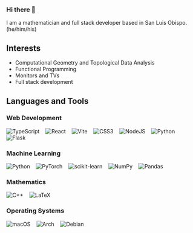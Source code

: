 ### Hi there 👋

I am a mathematician and full stack developer based in San Luis Obispo. (he/him/his)

## Interests
- Computational Geometry and Topological Data Analysis
- Functional Programming
- Monitors and TVs
- Full stack development

## Languages and Tools

### Web Development
![TypeScript](https://img.shields.io/badge/typescript-%23007ACC.svg?style=for-the-badge&logo=typescript&logoColor=white)&nbsp;&nbsp;&nbsp;
![React](https://img.shields.io/badge/react-%2320232a.svg?style=for-the-badge&logo=react&logoColor=%2361DAFB)&nbsp;&nbsp;&nbsp;
![Vite](https://img.shields.io/badge/vite-%23646CFF.svg?style=for-the-badge&logo=vite&logoColor=white)&nbsp;&nbsp;&nbsp;
![CSS3](https://img.shields.io/badge/css3-%231572B6.svg?style=for-the-badge&logo=css3&logoColor=white)&nbsp;&nbsp;&nbsp;
![NodeJS](https://img.shields.io/badge/node.js-6DA55F?style=for-the-badge&logo=node.js&logoColor=white)&nbsp;&nbsp;&nbsp;
![Python](https://img.shields.io/badge/python-3670A0?style=for-the-badge&logo=python&logoColor=ffdd54)&nbsp;&nbsp;&nbsp;
![Flask](https://img.shields.io/badge/flask-%23000.svg?style=for-the-badge&logo=flask&logoColor=white)


### Machine Learning
![Python](https://img.shields.io/badge/python-3670A0?style=for-the-badge&logo=python&logoColor=ffdd54)&nbsp;&nbsp;&nbsp;
![PyTorch](https://img.shields.io/badge/PyTorch-%23EE4C2C.svg?style=for-the-badge&logo=PyTorch&logoColor=white)&nbsp;&nbsp;&nbsp;
![scikit-learn](https://img.shields.io/badge/scikit--learn-%23F7931E.svg?style=for-the-badge&logo=scikit-learn&logoColor=white)&nbsp;&nbsp;&nbsp;
![NumPy](https://img.shields.io/badge/numpy-%23013243.svg?style=for-the-badge&logo=numpy&logoColor=white)&nbsp;&nbsp;&nbsp;
![Pandas](https://img.shields.io/badge/pandas-%23150458.svg?style=for-the-badge&logo=pandas&logoColor=white)&nbsp;&nbsp;&nbsp;

### Mathematics
![C++](https://img.shields.io/badge/c++-%2300599C.svg?style=for-the-badge&logo=c%2B%2B&logoColor=white)&nbsp;&nbsp;&nbsp;
![LaTeX](https://img.shields.io/badge/latex-%23008080.svg?style=for-the-badge&logo=latex&logoColor=white)

### Operating Systems
![macOS](https://img.shields.io/badge/mac%20os-000000?style=for-the-badge&logo=macos&logoColor=F0F0F0)&nbsp;&nbsp;&nbsp;
![Arch](https://img.shields.io/badge/Arch%20Linux-1793D1?logo=arch-linux&logoColor=fff&style=for-the-badge)&nbsp;&nbsp;&nbsp;
![Debian](https://img.shields.io/badge/Debian-D70A53?style=for-the-badge&logo=debian&logoColor=white)








<!--
**theNullCrown/theNullCrown** is a ✨ _special_ ✨ repository because its `README.md` (this file) appears on your GitHub profile.

Here are some ideas to get you started:

- 🔭 I’m currently working on ...
- 🌱 I’m currently learning ...
- 👯 I’m looking to collaborate on ...
- 🤔 I’m looking for help with ...
- 💬 Ask me about ...
- 📫 How to reach me: ...
- 😄 Pronouns: ...
- ⚡ Fun fact: ...
-->
